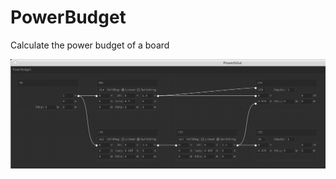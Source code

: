 # PowerBudget
Calculate the power budget of a board

![Current GUI of PowerBudget v0.00.01a](/PowerBudgetGUI.png)
